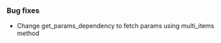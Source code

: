 <!-- Delete the sections that don't apply -->

### Bug fixes

- Change get_params_dependency to fetch params using multi_items method
